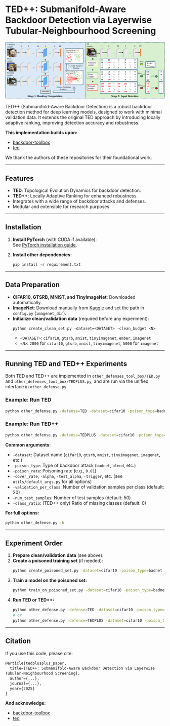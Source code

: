 # TED++: Submanifold-Aware Backdoor Detection via Layerwise Tubular-Neighbourhood Screening
![assets/diagram.png](assets/diagram.png)
<!-- This repository implements the methods from the paper:

> **TED++: Submanifold-Aware Backdoor Detection via Layerwise Tubular-Neighbourhood Screening**   -->
<!-- > [Paper Link](https://arxiv.org/abs/2312.02673) -->

TED++ (Submanifold-Aware Backdoor Detection) is a robust backdoor detection method for deep learning models, designed to work with minimal validation data. It extends the original TED approach by introducing locally adaptive ranking, improving detection accuracy and robustness.

**This implementation builds upon:**
- [backdoor-toolbox](https://github.com/vtu81/backdoor-toolbox)
- [ted](https://github.com/tedbackdoordefense/ted)

We thank the authors of these repositories for their foundational work.

---

## Features

- **TED**: Topological Evolution Dynamics for backdoor detection.
- **TED++**: Locally Adaptive Ranking for enhanced robustness.
- Integrates with a wide range of backdoor attacks and defenses.
- Modular and extensible for research purposes.

---

## Installation

1. **Install PyTorch** (with CUDA if available):  
   See [PyTorch installation guide](https://pytorch.org/get-started/locally/).

2. **Install other dependencies:**  
   ```
   pip install -r requirement.txt
   ```

---

## Data Preparation

- **CIFAR10, GTSRB, MNIST, and TinyImageNet**: Downloaded automatically.
- **ImageNet**: Download manually from [Kaggle](https://www.kaggle.com/competitions/imagenet-object-localization-challenge/data) and set the path in `config.py` (`imagenet_dir`).
- **Initialize clean/validation data** (required before any experiment):  
  ```
  python create_clean_set.py -dataset=<DATASET> -clean_budget <N>
  ```
  - `<DATASET>`: `cifar10`, `gtsrb`, `mnist`, `tinyimagenet`, `ember`, `imagenet`
  - `<N>`: `2000` for `cifar10`, `gtsrb`, `mnist`, `tinyimagenet`; `5000` for `imagenet`

---

## Running TED and TED++ Experiments

Both TED and TED++ are implemented in `other_defenses_tool_box/TED.py` and `other_defenses_tool_box/TEDPLUS.py`, and are run via the unified interface in `other_defense.py`.

### Example: Run TED

```bash
python other_defense.py -defense=TED -dataset=cifar10 -poison_type=badnet -poison_rate=0.01
```

### Example: Run TED++

```bash
python other_defense.py -defense=TEDPLUS -dataset=cifar10 -poison_type=badnet -poison_rate=0.01
```

**Common arguments:**
- `-dataset`: Dataset name (`cifar10`, `gtsrb`, `mnist`, `tinyimagenet`, `imagenet`, etc.)
- `-poison_type`: Type of backdoor attack (`badnet`, `blend`, etc.)
- `-poison_rate`: Poisoning rate (e.g., `0.01`)
- `-cover_rate`, `-alpha`, `-test_alpha`, `-trigger`, etc. (see `utils/default_args.py` for all options)
- `-validation_per_class`: Number of validation samples per class (default: 20)
- `-num_test_samples`: Number of test samples (default: 50)
- `-class_ratio`: (TED++ only) Ratio of missing classes (default: 0)

**For full options:**
```bash
python other_defense.py -h
```

---

## Experiment Order

1. **Prepare clean/validation data** (see above).
2. **Create a poisoned training set** (if needed):
   ```bash
   python create_poisoned_set.py -dataset=cifar10 -poison_type=badnet -poison_rate=0.01
   ```
3. **Train a model on the poisoned set:**
   ```bash
   python train_on_poisoned_set.py -dataset=cifar10 -poison_type=badnet -poison_rate=0.01
   ```
4. **Run TED or TED++:**
   ```bash
   python other_defense.py -defense=TED -dataset=cifar10 -poison_type=badnet -poison_rate=0.01
   # or
   python other_defense.py -defense=TEDPLUS -dataset=cifar10 -poison_type=badnet -poison_rate=0.01
   ```

---

## Citation

If you use this code, please cite:

```
@article{tedplusplus_paper,
  title={TED++: Submanifold-Aware Backdoor Detection via Layerwise Tubular-Neighbourhood Screening},
  author={...},
  journal={...},
  year={2025}
}
```

**And acknowledge:**
- [backdoor-toolbox](https://github.com/vtu81/backdoor-toolbox)
- [ted](https://github.com/tedbackdoordefense/ted)
